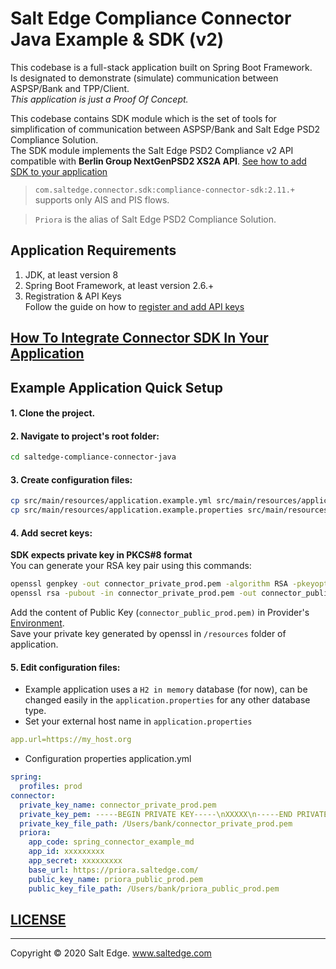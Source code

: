 # Salt Edge Compliance Connector Java Example & SDK (v2)

This codebase is a full-stack application built on Spring Boot Framework.  
Is designated to demonstrate (simulate) communication between ASPSP/Bank and TPP/Client.  
_This application is just a Proof Of Concept._  
    
This codebase contains SDK module which is the set of tools for simplification of communication between ASPSP/Bank and Salt Edge PSD2 Compliance Solution.    
The SDK module implements the Salt Edge PSD2 Compliance v2 API compatible with **Berlin Group NextGenPSD2 XS2A API**.
[See how to add SDK to your application](compliance-connector-sdk/README.MD)

> `com.saltedge.connector.sdk:compliance-connector-sdk:2.11.+` supports only AIS and PIS flows.  
  
> `Priora` is the alias of Salt Edge PSD2 Compliance Solution.  
   
## Application Requirements
1. JDK, at least version 8 
1. Spring Boot Framework, at least version 2.6.+
1. Registration & API Keys  
   Follow the guide on how to [register and add API keys](https://priora.saltedge.com/docs/aspsp/v1#registrationandapikeys)
  
## [How To Integrate Connector SDK In Your Application](compliance-connector-sdk/README.MD)

## Example Application Quick Setup

#### 1. Clone the project.

#### 2. Navigate to project's root folder:
```bash
cd saltedge-compliance-connector-java
```

#### 3. Create configuration files:
```bash
cp src/main/resources/application.example.yml src/main/resources/application.yml
cp src/main/resources/application.example.properties src/main/resources/application.properties
```

#### 4. Add secret keys:
**SDK expects private key in PKCS#8 format**  
You can generate your RSA key pair using this commands:
```bash
openssl genpkey -out connector_private_prod.pem -algorithm RSA -pkeyopt rsa_keygen_bits:2048
openssl rsa -pubout -in connector_private_prod.pem -out connector_public_prod.pem
```  
Add the content of Public Key (`connector_public_prod.pem)` in Provider's [Environment](https://priora.saltedge.com/providers/).     
Save your private key generated by openssl in `/resources` folder of application.

#### 5. Edit configuration files:
* Example application uses a `H2 in memory` database (for now), can be changed easily in the `application.properties` for any other database type.
* Set your external host name in `application.properties`
```yaml
app.url=https://my_host.org
```  
* Configuration properties application.yml
```yaml
spring:
  profiles: prod
connector:
  private_key_name: connector_private_prod.pem
  private_key_pem: -----BEGIN PRIVATE KEY-----\nXXXXX\n-----END PRIVATE KEY-----
  private_key_file_path: /Users/bank/connector_private_prod.pem
  priora:
    app_code: spring_connector_example_md
    app_id: xxxxxxxxx
    app_secret: xxxxxxxxx
    base_url: https://priora.saltedge.com/
    public_key_name: priora_public_prod.pem
    public_key_file_path: /Users/bank/priora_public_prod.pem
```


## [LICENSE](LICENSE.txt)
---
Copyright © 2020 Salt Edge. www.saltedge.com
